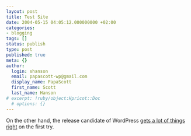 ```yaml
---
layout: post
title: Test Site
date: 2004-05-15 04:05:12.000000000 +02:00
categories:
- blogging
tags: []
status: publish
type: post
published: true
meta: {}
author:
  login: shanson
  email: papascott-wp@gmail.com
  display_name: PapaScott
  first_name: Scott
  last_name: Hanson
# excerpt: !ruby/object:Hpricot::Doc
  # options: {}
---
```

<p>On the other hand, the release candidate of WordPress <a title="PapaScott Wordpressed, a release candidate" href="http://www.papascott.de/wordpress/"> gets a lot of things right</a> on the first try.</p>
